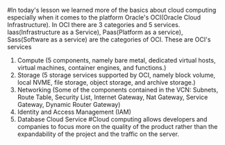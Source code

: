 #In today's lesson we learned more of the basics about cloud computing especially when it comes to the platform Oracle's OCI(Oracle Cloud Infrastructure). 
In OCI there are 3 categories and 5 services.
Iaas(Infrastructure as a Service), Paas(Platform as a service), Sass(Software as a service) are the categories of OCI.
These are OCI's services 
1. Compute (5 components, namely bare metal, dedicated virtual hosts, virtual machines, container engines, and functions.)
2. Storage (5 storage services supported by OCI, namely block volume, local NVME, file storage, object storage, and archive storage.)
3. Networking (Some of the components contained in the VCN: Subnets, Route Table, Security List, Internet Gateway, Nat Gateway, Service Gateway, Dynamic Router Gateway)
4. Identity and Access Management (IAM)
5. Database Cloud Service
#Cloud computing allows developers and companies to focus more on the quality of the product rather than the expandability of the project and the traffic on the server.
